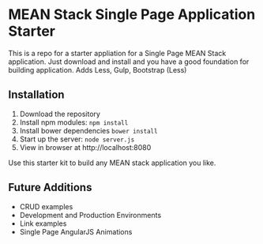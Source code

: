 # MEAN Stack Single Page Application Starter

This is a repo for a starter appliation for a Single Page MEAN Stack application. Just download and install and you have a good foundation for building application. Adds Less, Gulp, Bootstrap (Less)

## Installation
1. Download the repository
2. Install npm modules: `npm install`
3. Install bower dependencies `bower install`
4. Start up the server: `node server.js`
5. View in browser at http://localhost:8080

Use this starter kit to build any MEAN stack application you like.

## Future Additions
- CRUD examples
- Development and Production Environments
- Link examples
- Single Page AngularJS Animations
